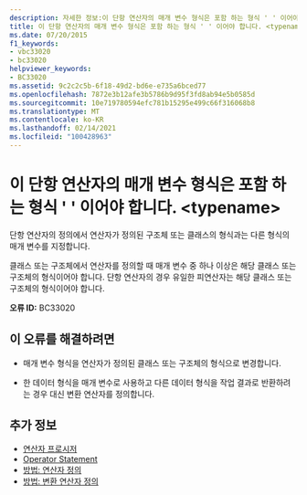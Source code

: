 ```yaml
---
description: 자세한 정보:이 단항 연산자의 매개 변수 형식은 포함 하는 형식 ' ' 이어야 합니다. <typename>
title: 이 단항 연산자의 매개 변수 형식은 포함 하는 형식 ' ' 이어야 합니다. <typename>
ms.date: 07/20/2015
f1_keywords:
- vbc33020
- bc33020
helpviewer_keywords:
- BC33020
ms.assetid: 9c2c2c5b-6f18-49d2-bd6e-e735a6bced77
ms.openlocfilehash: 7872e3b12afe3b5786b9d95f3fd8ab94e5b0585d
ms.sourcegitcommit: 10e719780594efc781b15295e499c66f316068b8
ms.translationtype: MT
ms.contentlocale: ko-KR
ms.lasthandoff: 02/14/2021
ms.locfileid: "100428963"
---
```

# <a name="parameter-type-of-this-unary-operator-must-be-the-containing-type-typename"></a>이 단항 연산자의 매개 변수 형식은 포함 하는 형식 ' ' 이어야 합니다. \<typename>

단항 연산자의 정의에서 연산자가 정의된 구조체 또는 클래스의 형식과는 다른 형식의 매개 변수를 지정합니다.  
  
 클래스 또는 구조체에서 연산자를 정의할 때 매개 변수 중 하나 이상은 해당 클래스 또는 구조체의 형식이어야 합니다. 단항 연산자의 경우 유일한 피연산자는 해당 클래스 또는 구조체의 형식이어야 합니다.  
  
 **오류 ID:** BC33020  
  
## <a name="to-correct-this-error"></a>이 오류를 해결하려면  
  
- 매개 변수 형식을 연산자가 정의된 클래스 또는 구조체의 형식으로 변경합니다.  
  
- 한 데이터 형식을 매개 변수로 사용하고 다른 데이터 형식을 작업 결과로 반환하려는 경우 대신 변환 연산자를 정의합니다.  
  
## <a name="see-also"></a>추가 정보

- [연산자 프로시저](../programming-guide/language-features/procedures/operator-procedures.md)
- [Operator Statement](../language-reference/statements/operator-statement.md)
- [방법: 연산자 정의](../programming-guide/language-features/procedures/how-to-define-an-operator.md)
- [방법: 변환 연산자 정의](../programming-guide/language-features/procedures/how-to-define-a-conversion-operator.md)
